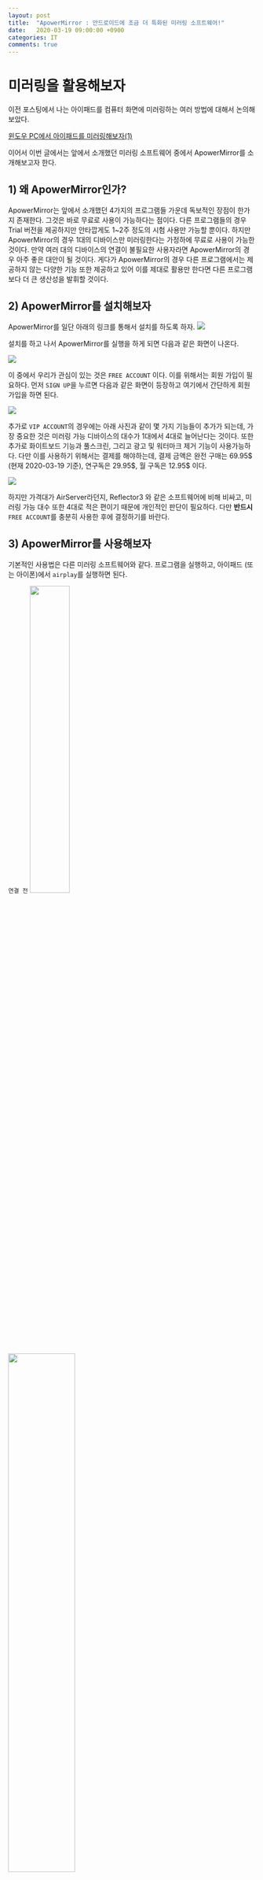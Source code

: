 ```yaml
---
layout: post
title:  "ApowerMirror : 안드로이드에 조금 더 특화된 미러링 소프트웨어!"
date:   2020-03-19 09:00:00 +0900
categories: IT
comments: true
---
```


# 미러링을 활용해보자
이전 포스팅에서 나는 아이패드를 컴퓨터 화면에 미러링하는 여러 방법에 대해서 논의해보았다.

<a  href= "https://storage/it/2020/03/12/Mirroring_1.html">윈도우 PC에서 아이패드를 미러링해보자(1)</a>

이어서 이번 글에서는 앞에서 소개했던 미러링 소프트웨어 중에서 ApowerMirror를 소개해보고자 한다.
## 1) 왜 ApowerMirror인가?
ApowerMirror는 앞에서 소개했던 4가지의 프로그램들 가운데 독보적인 장점이 한가지 존재한다. 그것은 바로 무료로 사용이 가능하다는 점이다. 다른 프로그램들의 경우 Trial 버전을 제공하지만 안타깝게도 1~2주 정도의 시험 사용만 가능할 뿐이다. 하지만 ApowerMirror의 경우 1대의 디바이스만 미러링한다는 가정하에 무료로 사용이 가능한 것이다.
만약 여러 대의 디바이스의 연결이 불필요한 사용자라면 ApowerMirror의 경우 아주 좋은 대안이 될 것이다. 게다가 ApowerMirror의 경우 다른 프로그램에서는 제공하지 않는 다양한 기능 또한 제공하고 있어 이를 제대로 활용만 한다면 다른 프로그램보다 더 큰 생산성을 발휘할 것이다.

## 2) ApowerMirror를 설치해보자
ApowerMirror를 일단 아래의 링크를 통해서 설치를 하도록 하자.
 <a href = "https://www.apowersoft.com/phone-mirror">
 <img src = "https://github.com/newjin87/storage/blob/master/_img/aPowerMirror/apowersoft.png?raw=true" ></a>

설치를 하고 나서 ApowerMirror를 실행을 하게 되면 다음과 같은 화면이 나온다.

<img src = "https://github.com/newjin87/storage/blob/master/_img/aPowerMirror/start.png?raw=true">

이 중에서 우리가 관심이 있는 것은 `FREE ACCOUNT` 이다. 이를 위해서는 회원 가입이 필요하다. 먼저 `SIGN UP`을 누르면 다음과 같은 화면이 등장하고 여기에서 간단하게 회원가입을 하면 된다.

<img src = "https://github.com/newjin87/storage/blob/master/_img/aPowerMirror/login.png?raw=true">

추가로 `VIP ACCOUNT`의 경우에는 아래 사진과 같이 몇 가지 기능들이 추가가 되는데, 가장 중요한 것은 미러링 가능 디바이스의 대수가 1대에서 4대로 늘어난다는 것이다. 또한 추가로 화이트보드 기능과 풀스크린, 그리고 광고 및 워터마크 제거 기능이 사용가능하다. 다만 이를 사용하기 위해서는 결제를 해야하는데, 결제 금액은 완전 구매는 69.95\$ (현재 2020-03-19 기준), 연구독은 29.95\$, 월 구독은 12.95\$ 이다.

<img src = "https://github.com/newjin87/storage/blob/master/_img/aPowerMirror/vipmode.png?raw=true">

하지만 가격대가 AirServer라던지, Reflector3 와 같은 소프트웨어에 비해 비싸고, 미러링 가능 대수 또한 4대로 적은 편이기 때문에 개인적인 판단이 필요하다. 다만 **반드시** `FREE ACCOUNT`를 충분히 사용한 후에 결정하기를 바란다.

## 3) ApowerMirror를 사용해보자
기본적인 사용법은 다른 미러링 소프트웨어와 같다. 프로그램을 실행하고, 아이패드 (또는 아이폰)에서 `airplay`를 실행하면 된다.

`연결 전`
<img src = "https://github.com/newjin87/storage/blob/master/_img/aPowerMirror/firstscreen.png?raw=true" width= "40%"> <img src = "https://github.com/newjin87/storage/blob/master/_img/IMG_0022.PNG?raw=true" width = "52%">

`연결 후`
<img src = "https://github.com/newjin87/storage/blob/master/_img/aPowerMirror/firstscreen1.png?raw=true" width= "39.6%"> <img src = "https://github.com/newjin87/storage/blob/master/_img/IMG_0020.PNG?raw=true" width = "52%">

## 4) ApowerMirror의 기본 기능
aPowerMirror의 경우 기본적으로 캡쳐 기능과 레코딩 기능을 제공한다. 캡쳐 및 레코딩 파일은 내문서 폴더 안에 `Apowersoft/Windows ApowerMirror/` 에 저장되어 있으니 참고하길 바란다.
추가로 레코딩 기능의 경우 시간의 제한은 없지만 한 개의 파일이 1분 30초로 제한된다. 다시 말해 5분짜리 레코딩을 하게 되면 1분 30초 영상 파일이 3개 그리고 30초 영상 파일이 1개가 만들어지는 것이다.
![영상의 저장](https://github.com/newjin87/storage/blob/master/_img/aPowerMirror/record.png?raw=true
)

## 5) ApowerMirror 만의 특화된 기능
ApowerMirror의 경우 사실 애플 디바이스보다는 안드로이드 기기에 특화된 모습을 보여준다. 본인의 경우 업무용 폰으로 LG x2를 사용하고 있어 이를 시험적으로 사용하였다. 사실 단순히 전화나 문자용으로만 쓰기 때문에 전혀 불필요한 작업이었고, 오로지 블로그 작성을 위해서만 사용하였다.(이는 내가 ApowerMirror가 아닌 AirServer를 사용한 이유이기도 하다.)
안드로이드에서 ApowerMirror를 사용하기 위해서는 ApowerMirror 어플을 설치해야한다. (아마도 스마트스크린 등의 기능이 있다면 어플이 없어도 사용이 가능할 듯 하지만 안타깝게도 LG x2에는 그런 기능따윈 없다.)
다만 어플을 사용한다면 더욱 많은 기능들을 사용할 수가 있으니 설치를 하도록 하자.
<a href = "https://play.google.com/store/apps/details?id=com.apowersoft.mirror&hl=ko"><img src = "https://github.com/newjin87/storage/blob/master/_img/aPowerMirror/%EC%8A%A4%ED%81%AC%EB%A6%B0%EC%83%B7%202020-03-19%20%EC%98%A4%ED%9B%84%206.00.07.png?raw=true"></a>

설치를 하고 실행을 하게 되면 아래 그림과 같이 컴퓨터와 연결을 할 수가 있게 된다.
<img src = "https://github.com/newjin87/storage/blob/master/_img/aPowerMirror/KakaoTalk_Photo_2020-03-19-17-55-12-2.jpeg?raw=true" width = "33%"><img src = "https://github.com/newjin87/storage/blob/master/_img/aPowerMirror/KakaoTalk_Photo_2020-03-19-17-55-12-3.jpeg?raw=true" width = "33%"><img src = "https://github.com/newjin87/storage/blob/master/_img/aPowerMirror/KakaoTalk_Photo_2020-03-19-17-55-12-1.jpeg?raw=true" width = "33%">
연결의 경우 어플 우측 상단의 **QR코드** 를 통해서 연결을 하면 된다. 지난 포스팅에서 설명했듯이 반드시 같은 네트워크를 사용할 때에만 연결이 가능하므로 주의하기 바란다.
어플에는 크게 세 가지 기능이 있는데, 하나는 모바일 화면을 PC에 미러링하는 기능, 두번째는 PC화면을 모바일 기기에 미러링하는 기능, 마지막은 PowerPoint를 리모트 컨트롤 하는 기능이다. 안타까운 점은 파워포인트 리모트 기능을 사용해보지 못했다는 점이다. (다만 확실한 점은 한쇼에서는 실행이 되지 않는다는 것이다.)

#### a) 모바일 화면을 PC로 미러링하기
가장 큰 기능은 앞에서 설명한 모바일 화면을 PC로 미러링하는 것일 것이다. 다만 이 경우에도 어플은 아래의 오른쪽 그림과 같은 추가적인 기능을 제공한다.

<img src = "https://github.com/newjin87/storage/blob/master/_img/aPowerMirror/20200319_002251.png?raw=true" width = "50%"><img src = "https://github.com/newjin87/storage/blob/master/_img/aPowerMirror/20200319_103049.png?raw=true" width = "50%">

이를 위해서는 먼저 PC와 연결이 필요하다. 연결을 한 후에 다시 뒤로 나가서 화면 우측 하단에 있는 `MORE`를 선택하면 우측 사진과 같은 화면이 등장한다.

* File Transfer
이 기능은 안드로이드 기기과 PC간의 각종 파일을 전송할 수 있게 해주는 기능이다. 이를 선택하면 아래의 좌측과 같은 화면이 등장한다. 다음으로 PC에서 웹으로 <a href = "web.airmore.com">web.airmore.com</a>에 접속하게 되면 우측하단과 같이 `QR코드`가 뜨는데, 안드로이드 기기에서 `Scan to connect`를 선택하여 `QR코드`를 스캔하면 된다.

<img src = "https://github.com/newjin87/storage/blob/master/_img/aPowerMirror/20200319_103858.png?raw=true" width = "27.9%"><img src = "https://github.com/newjin87/storage/blob/master/_img/aPowerMirror/airmore.png?raw=true" width = "70%">

스캔을 하고 나면 아래와 같은 창이 뜨게 되고 각각의 아이콘을 선택하여 사진, 동영상 등을 전송할 수가 있다. 다만 연락처와 메세지 기능은 사용이 불가능하였으니 참고해야 할 것이다. (내가 못 한 것일 수도 있다.)
![](https://github.com/newjin87/storage/blob/master/_img/aPowerMirror/airmore1.png?raw=true)

* 사진
사진 기능의 경우(web.airmore.com 이 아닌 어플에서) 핸드폰의 사진첩에 직접 접속하여 이를 화면에 띄우는 역할을 하게 된다. 다만 이 경우에는 `펜 기능`을 제공하여 핸드폰에서 사진에 직접 필기를 한다거나 표시를 할 수 있는 기능을 제공한다.

* 기타 기능(동영상, 음악, 문서)
그 외에도 동영상, 음악 문서 등을 어플에서 직접 컨트롤 할 수 있으며, 문서 기능 같은 경우에는 문서를 편집할 수 있는 기능도 제공하고 있다. 물론 이러한 사진이나 기타 기능들은 다른 어플을 사용해서도 충분히 가능하다. (어차피 편집하는 화면 등이 그대로 미러링 되기 때문에) 하지만 장점은 굳이 핸드폰의 홈화면 등으로 돌아가지 않고 작업할 수 있기 때문에 사생활의 노출을 줄이는 등의 장점이 있을 수 있을 것이다.

#### b) PC화면을 모바일 기기에 미러링하기
PC 화면을 핸드폰에 미러링 하는 것은 굳이 추천할만한 기능은 아니다. 해상도가 굉장히 떨어져 사실 핸드폰에서 PC화면을 확인하기가 어렵기 때문이다. 하지만 한 가지 추천할만한 기능이 있는데, 그것은 핸드폰에서 PC화면에 그림을 그릴수 있다는 점이다. 이러한 부분은 때에 따라 프레젠테이션 등에서 유용하게 쓰일 수 있는 기능일 것이다.
* 핸드폰 화면
<img src = "https://github.com/newjin87/storage/blob/master/_img/aPowerMirror/KakaoTalk_20200319_190627068.jpg?raw=true">

* PC 화면
<img src = "https://github.com/newjin87/storage/blob/master/_img/aPowerMirror/pcmirroring.png?raw=true">
핸드폰에서 그린 그림은 PC의 다른 프로그램에 영향을 주는 것은 아니며 화면 위에 그려져 있다. 따라서 다른 창을 띄운다고 해도 그 그림은 그대로 그 위에 위치하고 있다.

#### c. 추가 기능 (PC에서 안드로이드 기기 제어하기)
이 외에도 ApowerMirror의 경우 안드로이드 기기에 한해 pc에서 모바일 기기를 제어하는 기능을 제공하고 있다.
![Apowersoft 제공](https://github.com/newjin87/storage/blob/master/_img/aPowerMirror/%EC%8A%A4%ED%81%AC%EB%A6%B0%EC%83%B7%202020-03-19%20%EC%98%A4%ED%9B%84%209.17.05.png?raw=true)

# 마무리
이처럼 ApowerMirror가 다양한 기능을 제공하는 것은 Apowersoft라는 회사가 단순히 미러링 제품만을 다루는 회사가 아니고, 비디오 에디터라던지 PDF나 컨버터 등 다양한 소프트웨어를 다루는 회사이기 때문이다.
<a href = "https://www.apowersoft.com/all-apowersoft">
<img src = "https://github.com/newjin87/storage/blob/master/_img/aPowerMirror/%EC%8A%A4%ED%81%AC%EB%A6%B0%EC%83%B7%202020-03-19%20%EC%98%A4%ED%9B%84%208.15.49.png?raw=true"></a>
만약 당신이 이러한 제품에도 관심이 있다면 위의 링크에서 소프트웨어 패키지를 구입하는 것도 하나의 방안이 될 수 있을 것이다.
